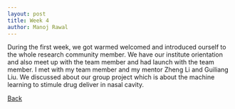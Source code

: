 ```yaml
---
layout: post
title: Week 4
author: Manoj Rawal
---
```


During the first week, we got warmed welcomed and introduced ourself to the whole research community member. We have our institute orientation and also meet up with the team member and had launch with the team member. I met with my team member and my mentor Zheng Li and Guiliang Liu. We discussed about our group project which is about the machine learning to stimule drug deliver in nasal cavity. 

[Back](./)
